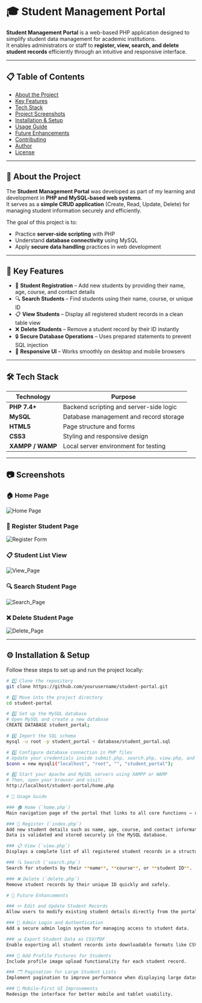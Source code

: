 # 🎓 Student Management Portal

**Student Management Portal** is a web-based PHP application designed to simplify student data management for academic institutions.  
It enables administrators or staff to **register, view, search, and delete student records** efficiently through an intuitive and responsive interface.

---

## 📋 Table of Contents
- [About the Project](#about-the-project)
- [Key Features](#key-features)
- [Tech Stack](#tech-stack)
- [Project Screenshots](#project-screenshots)
- [Installation & Setup](#installation--setup)
- [Usage Guide](#usage-guide)
- [Future Enhancements](#future-enhancements)
- [Contributing](#contributing)
- [Author](#author)
- [License](#license)

---

## 🧠 About the Project

The **Student Management Portal** was developed as part of my learning and development in **PHP and MySQL-based web systems**.  
It serves as a **simple CRUD application** (Create, Read, Update, Delete) for managing student information securely and efficiently.  

The goal of this project is to:
- Practice **server-side scripting** with PHP  
- Understand **database connectivity** using MySQL  
- Apply **secure data handling** practices in web development  

---

## 🌟 Key Features

- 🧾 **Student Registration** – Add new students by providing their name, age, course, and contact details  
- 🔍 **Search Students** – Find students using their name, course, or unique ID  
- 📋 **View Students** – Display all registered student records in a clean table view  
- ❌ **Delete Students** – Remove a student record by their ID instantly  
- 🔒 **Secure Database Operations** – Uses prepared statements to prevent SQL injection  
- 📱 **Responsive UI** – Works smoothly on desktop and mobile browsers  

---

## 🛠 Tech Stack

| Technology | Purpose |
|-------------|----------|
| **PHP 7.4+** | Backend scripting and server-side logic |
| **MySQL** | Database management and record storage |
| **HTML5** | Page structure and forms |
| **CSS3** | Styling and responsive design |
| **XAMPP / WAMP** | Local server environment for testing |

---

## 📷 Screenshots

### 🏠 Home Page  
![Home Page](assets/screenshots/home.png) 

### 📝 Register Student Page 
![Register Form](assets/screenshots/register.png) 

### 📋 Student List View  
![View_Page](assets/screenshots/view-students.png) 

### 🔍 Search Student Page 
![Search_Page](assets/screenshots/search.png) 

### ❌ Delete Student Page 
![Delete_Page](assets/screenshots/delete.png)

---

## ⚙️ Installation & Setup

Follow these steps to set up and run the project locally:

```bash
# 1️⃣ Clone the repository
git clone https://github.com/yourusername/student-portal.git

# 2️⃣ Move into the project directory
cd student-portal

# 3️⃣ Set up the MySQL database
# Open MySQL and create a new database
CREATE DATABASE student_portal;

# 4️⃣ Import the SQL schema
mysql -u root -p student_portal < database/student_portal.sql

# 5️⃣ Configure database connection in PHP files
# Update your credentials inside submit.php, search.php, view.php, and delete.php
$conn = new mysqli("localhost", "root", "", "student_portal");

# 6️⃣ Start your Apache and MySQL servers using XAMPP or WAMP
# Then, open your browser and visit:
http://localhost/student-portal/home.php

# 🧭 Usage Guide

### 🏠 Home (`home.php`)
Main navigation page of the portal that links to all core functions — register, view, search, and delete students.

### 📝 Register (`index.php`)
Add new student details such as name, age, course, and contact information.  
Data is validated and stored securely in the MySQL database.

### 📋 View (`view.php`)
Displays a complete list of all registered student records in a structured table format.

### 🔍 Search (`search.php`)
Search for students by their **name**, **course**, or **student ID**.

### ❌ Delete (`delete.php`)
Remove student records by their unique ID quickly and safely.

# 🔮 Future Enhancements

### ✏️ Edit and Update Student Records
Allow users to modify existing student details directly from the portal.

### 🔑 Admin Login and Authentication
Add a secure admin login system for managing access to student data.

### 📊 Export Student Data as CSV/PDF
Enable exporting all student records into downloadable formats like CSV or PDF.

### 📸 Add Profile Pictures for Students
Include profile image upload functionality for each student record.

### 🗂 Pagination for Large Student Lists
Implement pagination to improve performance when displaying large datasets.

### 📱 Mobile-First UI Improvements
Redesign the interface for better mobile and tablet usability.


